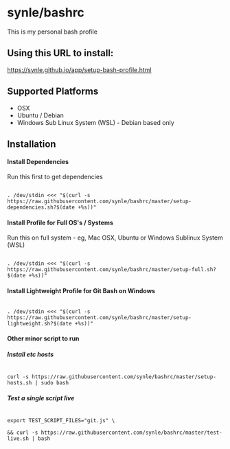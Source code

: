 # synle/bashrc

This is my personal bash profile

## Using this URL to install:

https://synle.github.io/app/setup-bash-profile.html

## Supported Platforms

- OSX
- Ubuntu / Debian
- Windows Sub Linux System (WSL) - Debian based only

## Installation

#### Install Dependencies

Run this first to get dependencies

```

. /dev/stdin <<< "$(curl -s https://raw.githubusercontent.com/synle/bashrc/master/setup-dependencies.sh?$(date +%s))"

```

#### Install Profile for Full OS's / Systems

Run this on full system - eg, Mac OSX, Ubuntu or Windows Sublinux System (WSL)

```

. /dev/stdin <<< "$(curl -s https://raw.githubusercontent.com/synle/bashrc/master/setup-full.sh?$(date +%s))"

```

#### Install Lightweight Profile for Git Bash on Windows

```

. /dev/stdin <<< "$(curl -s https://raw.githubusercontent.com/synle/bashrc/master/setup-lightweight.sh?$(date +%s))"

```

#### Other minor script to run

##### Install etc hosts

```

curl -s https://raw.githubusercontent.com/synle/bashrc/master/setup-hosts.sh | sudo bash

```

##### Test a single script live

```

export TEST_SCRIPT_FILES="git.js" \

&& curl -s https://raw.githubusercontent.com/synle/bashrc/master/test-live.sh | bash
```
